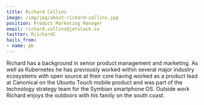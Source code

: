 ```yaml
---
title: Richard Collins
image: /img/jpg/about-richard-collins.jpg
position: Product Marketing Manager
email: richard.collins@jetstack.io
twitter: RiichardC
hails_from:
- name: gb
---
```


Richard has a background in senior product management and marketing. As well as Kubernetes
he has previously worked within several major industry ecosystems with open source at their core
having worked as a product lead at Canonical on the Ubuntu Touch mobile product and was part of the 
technology strategy team for the Symbian smartphone OS. Outside work Richard enjoys the outdoors with
his family on the south coast.
